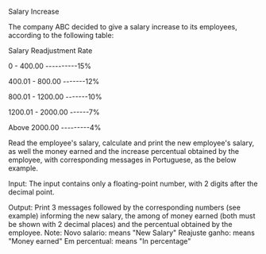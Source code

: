 Salary Increase


The company ABC decided to give a salary increase to its employees, according to the following table:

  Salary	            Readjustment Rate
  
0 - 400.00    ----------15%

400.01 - 800.00  -------12%

800.01 - 1200.00 -------10%

1200.01 - 2000.00 ------7%

Above 2000.00  ---------4%

Read the employee's salary, calculate and print the new employee's salary, as well the money earned and the increase percentual obtained by the employee, with corresponding messages in Portuguese, as the below example.

Input:
The input contains only a floating-point number, with 2 digits after the decimal point.

Output:
Print 3 messages followed by the corresponding numbers (see example) informing the new salary, the among of money earned (both must be shown with 2 decimal places) and the percentual obtained by the employee. Note:
Novo salario:  means "New Salary"
Reajuste ganho: means "Money earned"
Em percentual: means "In percentage"
